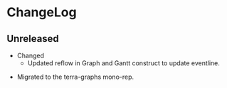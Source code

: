 # ChangeLog

## Unreleased

* Changed
  * Updated reflow in Graph and Gantt construct to update eventline.

-   Migrated to the terra-graphs mono-rep.
